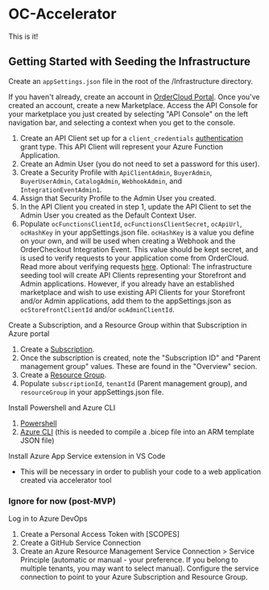 # OC-Accelerator
This is it!

## Getting Started with Seeding the Infrastructure
Create an `appSettings.json` file in the root of the /Infrastructure directory.

If you haven't already, create an account in [OrderCloud Portal](https://portal.ordercloud.io/). Once you've created an account, create a new Marketplace. 
Access the API Console for your marketplace you just created by selecting "API Console" on the left navigation bar, and selecting a context when you get to the console.

1. Create an API Client set up for a `client_credentials` [authentication](https://ordercloud.io/knowledge-base/authentication#ordercloud-workflows) grant type. This API Client will represent your Azure Function Application.
1. Create an Admin User (you do not need to set a password for this user).
1. Create a Security Profile with `ApiClientAdmin`, `BuyerAdmin`, `BuyerUserAdmin`, `CatalogAdmin`, `WebhookAdmin`, and `IntegrationEventAdmin1`.
1. Assign that Security Profile to the Admin User you created.
1. In the API Client you created in step 1, update the API Client to set the Admin User you created as the Default Context User.
1. Populate `ocFunctionsClientId`, `ocFunctionsClientSecret`, `ocApiUrl`, `ocHashKey` in your appSettings.json file. `ocHashKey` is a value you define on your own, and will be used when creating a Webhook and the OrderCheckout Integration Event. This value should be kept secret, and is used to verify requests to your application come from OrderCloud. Read more about verifying requests [here](https://ordercloud.io/knowledge-base/using-webhooks#verifying-the-webhook-request).
Optional: The infrastructure seeding tool will create API Clients representing your Storefront and Admin applications. However, if you already have an established marketplace and wish to use existing API Clients for your Storefront and/or Admin applications, add them to the appSettings.json as `ocStorefrontClientId` and/or `ocAdminClientId`.

Create a Subscription, and a Resource Group within that Subscription in Azure portal
1. Create a [Subscription](https://learn.microsoft.com/en-us/azure/cost-management-billing/manage/create-subscription).
1. Once the subscription is created, note the "Subscription ID" and "Parent management group" values. These are found in the "Overview" secion.
1. Create a [Resource Group](https://learn.microsoft.com/en-us/azure/azure-resource-manager/management/manage-resource-groups-portal#create-resource-groups).
1. Populate `subscriptionId`, `tenantId` (Parent management group), and `resourceGroup` in your appSettings.json file.

Install Powershell and Azure CLI
1. [Powershell](https://learn.microsoft.com/en-us/powershell/scripting/install/installing-powershell?view=powershell-7.4)
1. [Azure CLI](https://learn.microsoft.com/en-us/cli/azure/install-azure-cli) (this is needed to compile a .bicep file into an ARM template JSON file)

Install Azure App Service extension in VS Code
- This will be necessary in order to publish your code to a web application created via accelerator tool

### Ignore for now (post-MVP)
Log in to Azure DevOps
1. Create a Personal Access Token with [SCOPES]
1. Create a GitHub Service Connection
1. Create an Azure Resource Management Service Connection > Service Principle (automatic or manual - your preference. If you belong to multiple tenants, you may want to select manual). Configure the service connection to point to your Azure Subscription and Resource Group.
